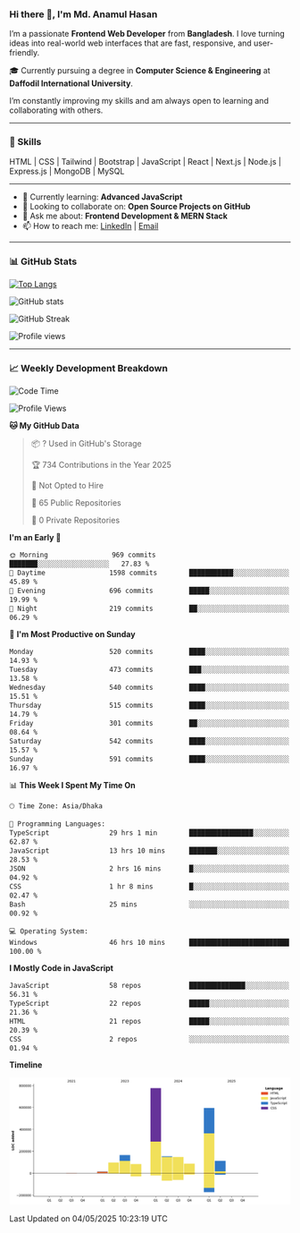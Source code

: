 ### Hi there 👋, I'm Md. Anamul Hasan

I’m a passionate **Frontend Web Developer** from **Bangladesh**. I love turning ideas into real-world web interfaces that are fast, responsive, and user-friendly.

🎓 Currently pursuing a degree in **Computer Science & Engineering** at **Daffodil International University**.

I’m constantly improving my skills and am always open to learning and collaborating with others.

---

### 🚀 Skills
HTML | CSS | Tailwind | Bootstrap | JavaScript | React | Next.js | Node.js | Express.js | MongoDB | MySQL 

---

- 🌱 Currently learning: **Advanced JavaScript**
- 👯 Looking to collaborate on: **Open Source Projects on GitHub**
- 💬 Ask me about: **Frontend Development & MERN Stack**
- 📫 How to reach me: [LinkedIn](https://www.linkedin.com/in/mdanamulhasan201) | [Email](mailto:anamulhasan3625@gmail.com)

---

### 📊 GitHub Stats

[![Top Langs](https://github-readme-stats.vercel.app/api/top-langs/?username=mdanamulhasan201&layout=compact)](https://github.com/anuraghazra/github-readme-stats)

![GitHub stats](https://github-readme-stats.vercel.app/api?username=mdanamulhasan201&show_icons=true&count_private=true&theme=tokyonight)

![GitHub Streak](https://streak-stats.demolab.com?user=mdanamulhasan201&theme=tokyonight)

![Profile views](https://gpvc.arturio.dev/mdanamulhasan201)

---

### 📈 Weekly Development Breakdown

<!--START_SECTION:waka-->
![Code Time](http://img.shields.io/badge/Code%20Time-70%20hrs%2047%20mins-blue)

![Profile Views](http://img.shields.io/badge/Profile%20Views-107-blue)

**🐱 My GitHub Data** 

> 📦 ? Used in GitHub's Storage 
 > 
> 🏆 734 Contributions in the Year 2025
 > 
> 🚫 Not Opted to Hire
 > 
> 📜 65 Public Repositories 
 > 
> 🔑 0 Private Repositories 
 > 
**I'm an Early 🐤** 

```text
🌞 Morning                969 commits         ███████░░░░░░░░░░░░░░░░░░   27.83 % 
🌆 Daytime                1598 commits        ███████████░░░░░░░░░░░░░░   45.89 % 
🌃 Evening                696 commits         █████░░░░░░░░░░░░░░░░░░░░   19.99 % 
🌙 Night                  219 commits         ██░░░░░░░░░░░░░░░░░░░░░░░   06.29 % 
```
📅 **I'm Most Productive on Sunday** 

```text
Monday                   520 commits         ████░░░░░░░░░░░░░░░░░░░░░   14.93 % 
Tuesday                  473 commits         ███░░░░░░░░░░░░░░░░░░░░░░   13.58 % 
Wednesday                540 commits         ████░░░░░░░░░░░░░░░░░░░░░   15.51 % 
Thursday                 515 commits         ████░░░░░░░░░░░░░░░░░░░░░   14.79 % 
Friday                   301 commits         ██░░░░░░░░░░░░░░░░░░░░░░░   08.64 % 
Saturday                 542 commits         ████░░░░░░░░░░░░░░░░░░░░░   15.57 % 
Sunday                   591 commits         ████░░░░░░░░░░░░░░░░░░░░░   16.97 % 
```


📊 **This Week I Spent My Time On** 

```text
🕑︎ Time Zone: Asia/Dhaka

💬 Programming Languages: 
TypeScript               29 hrs 1 min        ████████████████░░░░░░░░░   62.87 % 
JavaScript               13 hrs 10 mins      ███████░░░░░░░░░░░░░░░░░░   28.53 % 
JSON                     2 hrs 16 mins       █░░░░░░░░░░░░░░░░░░░░░░░░   04.92 % 
CSS                      1 hr 8 mins         █░░░░░░░░░░░░░░░░░░░░░░░░   02.47 % 
Bash                     25 mins             ░░░░░░░░░░░░░░░░░░░░░░░░░   00.92 % 

💻 Operating System: 
Windows                  46 hrs 10 mins      █████████████████████████   100.00 % 
```

**I Mostly Code in JavaScript** 

```text
JavaScript               58 repos            ██████████████░░░░░░░░░░░   56.31 % 
TypeScript               22 repos            █████░░░░░░░░░░░░░░░░░░░░   21.36 % 
HTML                     21 repos            █████░░░░░░░░░░░░░░░░░░░░   20.39 % 
CSS                      2 repos             ░░░░░░░░░░░░░░░░░░░░░░░░░   01.94 % 
```



**Timeline**

![Lines of Code chart](https://raw.githubusercontent.com/mdanamulhasan201/mdanamulhasan201/main/assets/bar_graph.png)


 Last Updated on 04/05/2025 10:23:19 UTC
<!--END_SECTION:waka-->
